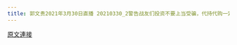 ```yaml
---
title: 郭文贵2021年3月30日直播 20210330_2警告战友们投资不要上当受骗，代持代购一定要上报联盟
---
```


[原文連接](https://gnews.org/ThreadView/53478539)


